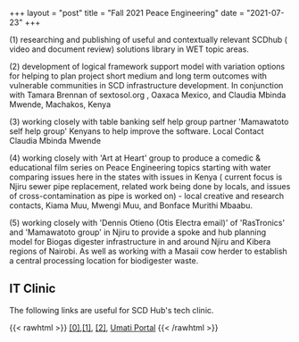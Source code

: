 +++
layout = "post"
title = "Fall 2021 Peace Engineering"
date = "2021-07-23"
+++


(1) researching and publishing of useful and contextually relevant SCDhub ( video and document review) solutions library in WET topic areas.

(2) development of logical framework support model with variation options for helping to plan project short medium and long term outcomes with vulnerable communities in SCD infrastructure development.   In conjunction with Tamara  Brennan of sextosol.org , Oaxaca Mexico, and Claudia Mbinda Mwende, Machakos, Kenya

(3) working closely with table banking self help group partner 'Mamawatoto self help group' Kenyans to help improve the software. Local Contact Claudia Mbinda Mwende

(4) working closely with 'Art at Heart' group to produce a comedic & educational film series on Peace Engineering topics starting with water comparing issues here in the states with issues in Kenya ( current focus is Njiru sewer pipe replacement, related work being done by locals, and issues of cross-contamination as pipe is worked on) - local creative and research contacts, Kiama Muu, Mwengi Muu, and Bonface Murithi Mbaabu.

(5) working closely with 'Dennis Otieno (Otis Electra email)' of 'RasTronics' and 'Mamawatoto group' in Njiru to provide a spoke and hub planning model for Biogas digester infrastructure in and around Njiru and Kibera regions of Nairobi. As well as working with a Masaii cow herder to establish a central processing location for biodigester waste. 




## IT Clinic
The following links are useful for SCD Hub's tech clinic.

{{< rawhtml >}}
<a href="https://getpublii.com">[0]</a>,<a href="https://netlify.com">[1]</a>, <a href="https://github.com">[2]</a>, <a href="https://portal.etiny.xyz">Umati Portal</a>
{{< /rawhtml >}}

